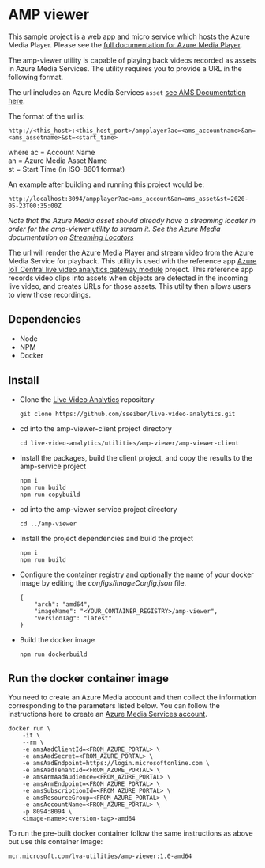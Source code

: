 # AMP viewer
This sample project is a web app and micro service which hosts the Azure Media Player. Please see the [full documentation for Azure Media Player](https://docs.microsoft.com/en-us/azure/media-services/latest/use-azure-media-player).

The amp-viewer utility is capable of playing back videos recorded as assets in Azure Media Services. The utility requires you to provide a URL in the following format.

The url includes an Azure Media Services `asset` [see AMS Documentation here](https://docs.microsoft.com/en-us/azure/media-services/latest/assets-concept).

The format of the url is:
```
http://<this_host>:<this_host_port>/ampplayer?ac=<ams_accountname>&an=<ams_assetname>&st=<start_time>
```
where
    ac = Account Name  
    an = Azure Media Asset Name  
    st = Start Time (in ISO-8601 format)

An example after building and running this project would be:
```
http://localhost:8094/ampplayer?ac=ams_account&an=ams_asset&st=2020-05-23T00:35:00Z
```

*Note that the Azure Media asset should already have a streaming locater in order for the amp-viewer utility to stream it. See the Azure Media documentation on [Streaming Locators](https://docs.microsoft.com/en-us/azure/media-services/latest/streaming-locators-concept)*

The url will render the Azure Media Player and stream video from the Azure Media Service for playback. This utility is used with the reference app [Azure IoT Central live video analytics gateway module](https://github.com/Azure/live-video-analytics/tree/master/ref-apps/lva-edge-iot-central-gateway) project. This reference app records video clips into assets when objects are detected in the incoming live video, and creates URLs for those assets. This utility then allows users to view those recordings.

## Dependencies
  * Node
  * NPM
  * Docker

## Install
  * Clone the [Live Video Analytics](https://github.com/sseiber/live-video-analytics) repository
    ```
    git clone https://github.com/sseiber/live-video-analytics.git
    ```
  * cd into the amp-viewer-client project directory
    ```
    cd live-video-analytics/utilities/amp-viewer/amp-viewer-client
    ```
  * Install the packages, build the client project, and copy the results to the amp-service project
    ```
    npm i
    npm run build
    npm run copybuild
    ```
  * cd into the amp-viewer service project directory
    ```
    cd ../amp-viewer
    ```
  * Install the project dependencies and build the project
    ```
    npm i
    npm run build
    ```
  * Configure the container registry and optionally the name of your docker image by editing the *configs/imageConfig.json* file.
    ```
    {
        "arch": "amd64",
        "imageName": "<YOUR_CONTAINER_REGISTRY>/amp-viewer",
        "versionTag": "latest"
    }
    ```
  * Build the docker image
    ```
    npm run dockerbuild
    ```

## Run the docker container image
You need to create an Azure Media account and then collect the information corresponding to the parameters listed below. You can follow the instructions here to create an [Azure Media Services account](https://docs.microsoft.com/en-us/azure/media-services/latest/create-account-howto).
```
docker run \
    -it \
    --rm \
    -e amsAadClientId=<FROM_AZURE_PORTAL> \
    -e amsAadSecret=<FROM_AZURE_PORTAL> \
    -e amsAadEndpoint=https://login.microsoftonline.com \
    -e amsAadTenantId=<FROM_AZURE_PORTAL> \
    -e amsArmAadAudience=<FROM_AZURE_PORTAL> \
    -e amsArmEndpoint=<FROM_AZURE_PORTAL> \
    -e amsSubscriptionId=<FROM_AZURE_PORTAL> \
    -e amsResourceGroup=<FROM_AZURE_PORTAL> \
    -e amsAccountName=<FROM_AZURE_PORTAL> \
    -p 8094:8094 \
    <image-name>:<version-tag>-amd64
```

To run the pre-built docker container follow the same instructions as above but use this container image:
```
mcr.microsoft.com/lva-utilities/amp-viewer:1.0-amd64
```
